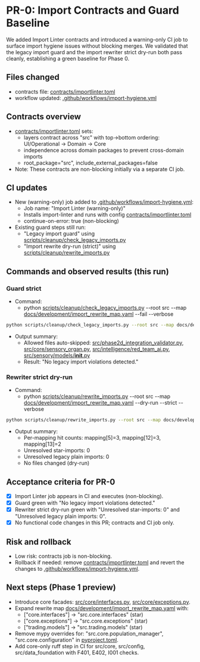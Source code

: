 # PR-0: Import Contracts and Guard Baseline

We added Import Linter contracts and introduced a warning-only CI job to surface import hygiene issues without blocking merges. We validated that the legacy import guard and the import rewriter strict dry-run both pass cleanly, establishing a green baseline for Phase 0.

## Files changed

- contracts file: [contracts/importlinter.toml](contracts/importlinter.toml:1)
- workflow updated: [.github/workflows/import-hygiene.yml](.github/workflows/import-hygiene.yml:1)

## Contracts overview

- [contracts/importlinter.toml](contracts/importlinter.toml:1) sets:
  - layers contract across "src" with top→bottom ordering: UI/Operational → Domain → Core
  - independence across domain packages to prevent cross-domain imports
  - root_package="src", include_external_packages=false
- Note: These contracts are non-blocking initially via a separate CI job.

## CI updates

- New (warning-only) job added to [.github/workflows/import-hygiene.yml](.github/workflows/import-hygiene.yml:1):
  - Job name: "Import Linter (warning-only)"
  - Installs import-linter and runs with config [contracts/importlinter.toml](contracts/importlinter.toml:1)
  - continue-on-error: true (non-blocking)
- Existing guard steps still run:
  - "Legacy import guard" using [scripts/cleanup/check_legacy_imports.py](scripts/cleanup/check_legacy_imports.py:1)
  - "Import rewrite dry-run (strict)" using [scripts/cleanup/rewrite_imports.py](scripts/cleanup/rewrite_imports.py:1)

## Commands and observed results (this run)

### Guard strict

- Command:
  - python [scripts/cleanup/check_legacy_imports.py](scripts/cleanup/check_legacy_imports.py:1) --root src --map [docs/development/import_rewrite_map.yaml](docs/development/import_rewrite_map.yaml:1) --fail --verbose

```bash
python scripts/cleanup/check_legacy_imports.py --root src --map docs/development/import_rewrite_map.yaml --fail --verbose
```

- Output summary:
  - Allowed files auto-skipped: [src/phase2d_integration_validator.py](src/phase2d_integration_validator.py:1), [src/core/sensory_organ.py](src/core/sensory_organ.py:1), [src/intelligence/red_team_ai.py](src/intelligence/red_team_ai.py:1), [src/sensory/models/__init__.py](src/sensory/models/__init__.py:1)
  - Result: "No legacy import violations detected."

### Rewriter strict dry-run

- Command:
  - python [scripts/cleanup/rewrite_imports.py](scripts/cleanup/rewrite_imports.py:1) --root src --map [docs/development/import_rewrite_map.yaml](docs/development/import_rewrite_map.yaml:1) --dry-run --strict --verbose

```bash
python scripts/cleanup/rewrite_imports.py --root src --map docs/development/import_rewrite_map.yaml --dry-run --strict --verbose
```

- Output summary:
  - Per-mapping hit counts: mapping[5]=3, mapping[12]=3, mapping[13]=2
  - Unresolved star-imports: 0
  - Unresolved legacy plain imports: 0
  - No files changed (dry-run)

## Acceptance criteria for PR-0

- [x] Import Linter job appears in CI and executes (non-blocking).
- [x] Guard green with "No legacy import violations detected."
- [x] Rewriter strict dry-run green with "Unresolved star-imports: 0" and "Unresolved legacy plain imports: 0".
- [x] No functional code changes in this PR; contracts and CI job only.

## Risk and rollback

- Low risk: contracts job is non-blocking.
- Rollback if needed: remove [contracts/importlinter.toml](contracts/importlinter.toml:1) and revert the changes to [.github/workflows/import-hygiene.yml](.github/workflows/import-hygiene.yml:1).

## Next steps (Phase 1 preview)

- Introduce core facades: [src/core/interfaces.py](src/core/interfaces.py:1), [src/core/exceptions.py](src/core/exceptions.py:1).
- Expand rewrite map [docs/development/import_rewrite_map.yaml](docs/development/import_rewrite_map.yaml:1) with:
  - ["core.interfaces"] → "src.core.interfaces" (star)
  - ["core.exceptions"] → "src.core.exceptions" (star)
  - ["trading.models"] → "src.trading.models" (star)
- Remove mypy overrides for: "src.core.population_manager", "src.core.configuration" in [pyproject.toml](pyproject.toml:1).
- Add core-only ruff step in CI for src/core, src/config, src/data_foundation with F401, E402, I001 checks.